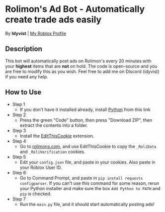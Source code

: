 # Rolimon's Ad Bot - Automatically create trade ads easily

By <b>Idyvist</b> | [My Roblox Profile](https://www.roblox.com/users/111211330/profile)

## Description
  This bot will automatically post ads on Rolimon's every 20 minutes with your <b>highest</b> items that are <b>not</b> on hold. The code is open-source and you are free to modify this as you wish. Feel free to add me on Discord (idyvist) if you need any help.

## How to Use
* Step 1
  * If you don't have it installed already, install [Python](https://www.python.org) from this link
* Step 2
  * Press the green "Code" button, then press "Download ZIP", then extract the contents into a folder.
* Step 3
  * Install the [EditThisCookie](https://chrome.google.com/webstore/detail/editthiscookie/fngmhnnpilhplaeedifhccceomclgfbg) extension.
* Step 4
  * Go to [rolimons.com](https://www.rolimons.com), and use EditThisCookie to copy the `_RoliData` and `_RoliVerification` cookies.
* Step 5
  * Edit your `config.json` file, and paste in your cookies. Also paste in your Roblox User ID.
* Step 6
  * Go to Command Prompt, and paste in `pip install requests configparser`. If you can't use this command for some reason, rerun your Python installer and make sure the box `Add Python to PATH` and `pip` is checked.
* Step 7
  * Run the `main.py` file, and it should start automatically posting ads!
